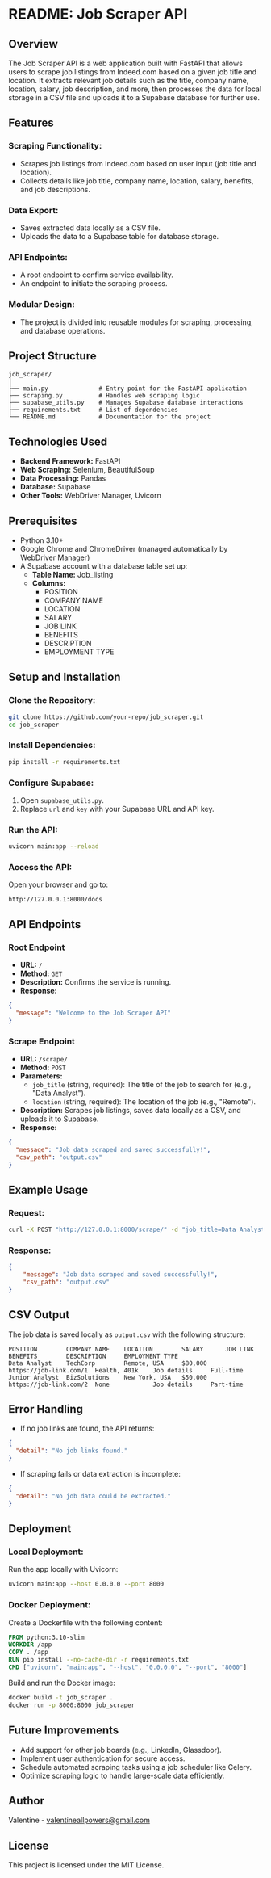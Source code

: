# README: Job Scraper API

## Overview
The Job Scraper API is a web application built with FastAPI that allows users to scrape job listings from Indeed.com based on a given job title and location. It extracts relevant job details such as the title, company name, location, salary, job description, and more, then processes the data for local storage in a CSV file and uploads it to a Supabase database for further use.

## Features

### Scraping Functionality:
- Scrapes job listings from Indeed.com based on user input (job title and location).
- Collects details like job title, company name, location, salary, benefits, and job descriptions.

### Data Export:
- Saves extracted data locally as a CSV file.
- Uploads the data to a Supabase table for database storage.

### API Endpoints:
- A root endpoint to confirm service availability.
- An endpoint to initiate the scraping process.

### Modular Design:
- The project is divided into reusable modules for scraping, processing, and database operations.

## Project Structure
```
job_scraper/
│
├── main.py              # Entry point for the FastAPI application
├── scraping.py          # Handles web scraping logic
├── supabase_utils.py    # Manages Supabase database interactions
├── requirements.txt     # List of dependencies
└── README.md            # Documentation for the project
```

## Technologies Used
- **Backend Framework:** FastAPI
- **Web Scraping:** Selenium, BeautifulSoup
- **Data Processing:** Pandas
- **Database:** Supabase
- **Other Tools:** WebDriver Manager, Uvicorn

## Prerequisites
- Python 3.10+
- Google Chrome and ChromeDriver (managed automatically by WebDriver Manager)
- A Supabase account with a database table set up:
  - **Table Name:** Job_listing
  - **Columns:**
    - POSITION
    - COMPANY NAME
    - LOCATION
    - SALARY
    - JOB LINK
    - BENEFITS
    - DESCRIPTION
    - EMPLOYMENT TYPE

## Setup and Installation

### Clone the Repository:
```bash
git clone https://github.com/your-repo/job_scraper.git
cd job_scraper
```

### Install Dependencies:
```bash
pip install -r requirements.txt
```

### Configure Supabase:
1. Open `supabase_utils.py`.
2. Replace `url` and `key` with your Supabase URL and API key.

### Run the API:
```bash
uvicorn main:app --reload
```

### Access the API:
Open your browser and go to:
```
http://127.0.0.1:8000/docs
```

## API Endpoints

### Root Endpoint
- **URL:** `/`
- **Method:** `GET`
- **Description:** Confirms the service is running.
- **Response:**
```json
{
  "message": "Welcome to the Job Scraper API"
}
```

### Scrape Endpoint
- **URL:** `/scrape/`
- **Method:** `POST`
- **Parameters:**
  - `job_title` (string, required): The title of the job to search for (e.g., "Data Analyst").
  - `location` (string, required): The location of the job (e.g., "Remote").
- **Description:** Scrapes job listings, saves data locally as a CSV, and uploads it to Supabase.
- **Response:**
```json
{
  "message": "Job data scraped and saved successfully!",
  "csv_path": "output.csv"
}
```

## Example Usage

### Request:
```bash
curl -X POST "http://127.0.0.1:8000/scrape/" -d "job_title=Data Analyst" -d "location=Remote"
```

### Response:
```json
{
    "message": "Job data scraped and saved successfully!",
    "csv_path": "output.csv"
}
```

## CSV Output
The job data is saved locally as `output.csv` with the following structure:
```
POSITION        COMPANY NAME    LOCATION        SALARY      JOB LINK        BENEFITS        DESCRIPTION     EMPLOYMENT TYPE
Data Analyst    TechCorp        Remote, USA     $80,000     https://job-link.com/1  Health, 401k    Job details     Full-time
Junior Analyst  BizSolutions    New York, USA   $50,000     https://job-link.com/2  None            Job details     Part-time
```

## Error Handling
- If no job links are found, the API returns:
```json
{
  "detail": "No job links found."
}
```
- If scraping fails or data extraction is incomplete:
```json
{
  "detail": "No job data could be extracted."
}
```

## Deployment

### Local Deployment:
Run the app locally with Uvicorn:
```bash
uvicorn main:app --host 0.0.0.0 --port 8000
```

### Docker Deployment:
Create a Dockerfile with the following content:
```dockerfile
FROM python:3.10-slim
WORKDIR /app
COPY . /app
RUN pip install --no-cache-dir -r requirements.txt
CMD ["uvicorn", "main:app", "--host", "0.0.0.0", "--port", "8000"]
```

Build and run the Docker image:
```bash
docker build -t job_scraper .
docker run -p 8000:8000 job_scraper
```

## Future Improvements
- Add support for other job boards (e.g., LinkedIn, Glassdoor).
- Implement user authentication for secure access.
- Schedule automated scraping tasks using a job scheduler like Celery.
- Optimize scraping logic to handle large-scale data efficiently.

## Author
Valentine - valentineallpowers@gmail.com

## License
This project is licensed under the MIT License.

